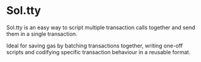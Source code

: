 # Sol.tty

Sol.tty is an easy way to script multiple transaction calls together and send them in a single transaction.

Ideal for saving gas by batching transactions together, writing one-off scripts and codifying specific transaction behaviour in a reusable format.
